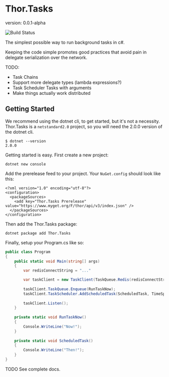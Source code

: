 # Thor.Tasks
version: 0.0.1-alpha

![Build Status](https://travis-ci.org/brthor/Thor.Tasks.svg?branch=master)

The simplest possible way to run background tasks in c#. 

Keeping the code simple promotes good practices that avoid pain in delegate serialization over the network.

TODO:
 - Task Chains
 - Support more delegate types (lambda expressions?)
 - Task Scheduler Tasks with arguments
 - Make things actually work distributed
 
## Getting Started

We recommend using the dotnet cli, to get started, but it's not a necessity.
Thor.Tasks is a `netstandard2.0` project, so you will need the 2.0.0 version of the dotnet cli.

```
$ dotnet --version
2.0.0
```
 
Getting started is easy. First create a new project:

`dotnet new console`

Add the prerelease feed to your project. Your `NuGet.config` should look like this:
```
<?xml version="1.0" encoding="utf-8"?>
<configuration>
  <packageSources>
    <add key="Thor.Tasks Prerelease" value="https://www.myget.org/F/thor/api/v3/index.json" />
  </packageSources>
</configuration>
```

Then add the Thor.Tasks package:

`dotnet package add Thor.Tasks`

Finally, setup your Program.cs like so:

```c#
public class Program
{
    public static void Main(string[] args)
    {
        var redisConnectString = "..."

        var taskClient = new TaskClient(TaskQueue.Redis(redisConnectString));
        
        taskClient.TaskQueue.Enqueue(RunTaskNow);
        taskClient.TaskScheduler.AddScheduledTask(ScheduledTask, TimeSpan.FromSeconds(5), "scheduledTaskName");
        
        taskClient.Listen();
    }
    
    private static void RunTaskNow()
    {
        Console.WriteLine("Now!");
    }
    
    private static void ScheduledTask()
    {
        Console.WriteLine("Then!");
    }
}
```

TODO See complete docs.
 